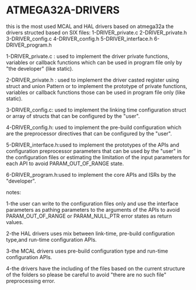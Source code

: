 # ATMEGA32A-DRIVERS
this is the most used MCAL and HAL drivers based on atmega32a 
the drivers structed based on SIX files:
                1-DRIVER_private.c
                2-DRIVER_private.h
                3-DRIVER_config.c
                4-DRIVER_config.h
                5-DRIVER_interface.h
                6-DRIVER_program.h

1-DRIVER_private.c : used to implement the driver private functions, variables or callback functions which can be used in program file only by "the developer" (like static).


2-DRIVER_private.h : used to implement the driver casted register using struct and union Pattern or to implement the prototype of private functions, variables or callback functions those can be used in program file only (like static). 


3-DRIVER_config.c: used to implement the linking time configuration struct or array of structs that can be configured by the "user". 


4-DRIVER_config.h: used to implement the pre-build configuration which are the preprocessor directives that can be configured by the "user". 


5-DRIVER_interface.h:used to implement the prototypes of the APIs and configuration preprocessor parameters that can be used by the "user" in the configuration files or estimating the limitation of the input parameters for each API to avoid PARAM_OUT_OF_RANGE state.


6-DRIVER_program.h:used to implement the core APIs and ISRs by the "developer".


notes:
 
   1-the user can write to the configuration files only and use the interface parameters as pathing parameters to the arguments of the APIs to avoid PARAM_OUT_OF_RANGE or PARAM_NULL_PTR error states as return values.
  
   2-the HAL drivers uses mix between link-time, pre-build configuration type,and run-time configuration APIs.
 
   3-the MCAL drivers uses pre-build configuration type and run-time configuration APIs.
 
   4-the drivers have the including of the files based on the current structure of the folders so please be careful to avoid "there are no such file" preprocessing error.
                     
